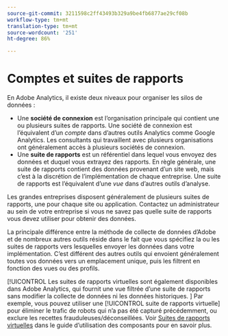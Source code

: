 ```yaml
---
source-git-commit: 3211598c2ff43493b329a9be4fb6877ae29cf08b
workflow-type: tm+mt
translation-type: tm+mt
source-wordcount: '251'
ht-degree: 86%

---
```

# Comptes et suites de rapports

En Adobe Analytics, il existe deux niveaux pour organiser les silos de données :

* Une **société de connexion** est l’organisation principale qui contient une ou plusieurs suites de rapports. Une société de connexion est l’équivalent d’un *compte* dans d’autres outils Analytics comme Google Analytics. Les consultants qui travaillent avec plusieurs organisations ont généralement accès à plusieurs sociétés de connexion.
* Une **suite de rapports** est un référentiel dans lequel vous envoyez des données et duquel vous extrayez des rapports. En règle générale, une suite de rapports contient des données provenant d’un site web, mais c’est à la discrétion de l’implémentation de chaque entreprise. Une suite de rapports est l’équivalent d’une *vue* dans d’autres outils d’analyse.

Les grandes entreprises disposent généralement de plusieurs suites de rapports, une pour chaque site ou application. Contactez un administrateur au sein de votre entreprise si vous ne savez pas quelle suite de rapports vous devez utiliser pour obtenir des données.

La principale différence entre la méthode de collecte de données d’Adobe et de nombreux autres outils réside dans le fait que vous spécifiez la ou les suites de rapports vers lesquelles envoyer les données dans votre implémentation. C’est différent des autres outils qui envoient généralement toutes vos données vers un emplacement unique, puis les filtrent en fonction des vues ou des profils.

[!UICONTROL Les suites de rapports virtuelles sont également disponibles dans Adobe Analytics, qui fournit une vue filtrée d’une suite de rapports sans modifier la collecte de données ni les données historiques. ] Par exemple, vous pouvez utiliser une [!UICONTROL suite de rapports virtuelle] pour éliminer le trafic de robots qui n’a pas été capturé précédemment, ou exclure les recettes frauduleuses/déconseillées. Voir [Suites de rapports virtuelles](/help/components/vrs/vrs-about.md) dans le guide d’utilisation des composants pour en savoir plus.
